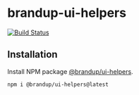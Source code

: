 # brandup-ui-helpers

[![Build Status](https://dev.azure.com/brandup/BrandUp%20Core/_apis/build/status%2FBrandUp%2Fbrandup-ui?branchName=master)]()

## Installation

Install NPM package [@brandup/ui-helpers](https://www.npmjs.com/package/@brandup/ui-helpers).

```
npm i @brandup/ui-helpers@latest
```